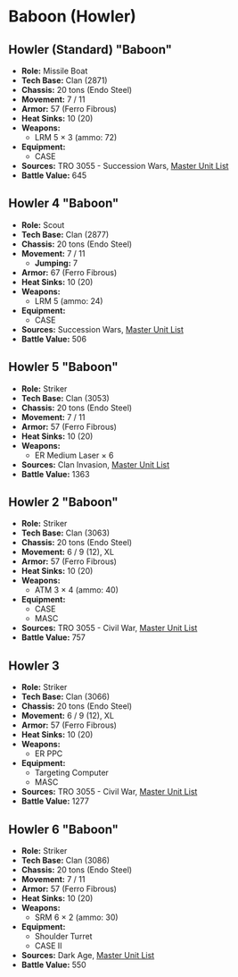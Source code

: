 # Baboon (Howler)
## Howler (Standard) "Baboon"
- **Role:** Missile Boat
- **Tech Base:** Clan (2871)
- **Chassis:** 20 tons (Endo Steel)
- **Movement:** 7 / 11
- **Armor:** 57 (Ferro Fibrous)
- **Heat Sinks:** 10 (20)
- **Weapons:**
  - LRM 5 × 3 (ammo: 72)
- **Equipment:**
  - CASE
- **Sources:** TRO 3055 - Succession Wars, [Master Unit List](http://masterunitlist.info/Unit/Details/189/baboon-howler-standard)
- **Battle Value:** 645

## Howler 4 "Baboon"
- **Role:** Scout
- **Tech Base:** Clan (2877)
- **Chassis:** 20 tons (Endo Steel)
- **Movement:** 7 / 11
  - **Jumping:** 7
- **Armor:** 67 (Ferro Fibrous)
- **Heat Sinks:** 10 (20)
- **Weapons:**
  - LRM 5 (ammo: 24)
- **Equipment:**
  - CASE
- **Sources:** Succession Wars, [Master Unit List](http://masterunitlist.info/Unit/Details/7568/baboon-howler-4)
- **Battle Value:** 506

## Howler 5 "Baboon"
- **Role:** Striker
- **Tech Base:** Clan (3053)
- **Chassis:** 20 tons (Endo Steel)
- **Movement:** 7 / 11
- **Armor:** 57 (Ferro Fibrous)
- **Heat Sinks:** 10 (20)
- **Weapons:**
  - ER Medium Laser × 6
- **Sources:** Clan Invasion, [Master Unit List](http://masterunitlist.info/Unit/Details/7569/baboon-howler-5)
- **Battle Value:** 1363

## Howler 2 "Baboon"
- **Role:** Striker
- **Tech Base:** Clan (3063)
- **Chassis:** 20 tons (Endo Steel)
- **Movement:** 6 / 9 (12), XL
- **Armor:** 57 (Ferro Fibrous)
- **Heat Sinks:** 10 (20)
- **Weapons:**
  - ATM 3 × 4 (ammo: 40)
- **Equipment:**
  - CASE
  - MASC
- **Sources:** TRO 3055 - Civil War, [Master Unit List](http://masterunitlist.info/Unit/Details/190/baboon-howler-2)
- **Battle Value:** 757

## Howler 3
- **Role:** Striker
- **Tech Base:** Clan (3066)
- **Chassis:** 20 tons (Endo Steel)
- **Movement:** 6 / 9 (12), XL
- **Armor:** 57 (Ferro Fibrous)
- **Heat Sinks:** 10 (20)
- **Weapons:**
  - ER PPC
- **Equipment:**
  - Targeting Computer
  - MASC
- **Sources:** TRO 3055 - Civil War, [Master Unit List](http://masterunitlist.info/Unit/Details/191/baboon-howler-3-devil)
- **Battle Value:** 1277

## Howler 6 "Baboon"
- **Role:** Striker
- **Tech Base:** Clan (3086)
- **Chassis:** 20 tons (Endo Steel)
- **Movement:** 7 / 11
- **Armor:** 57 (Ferro Fibrous)
- **Heat Sinks:** 10 (20)
- **Weapons:**
  - SRM 6 × 2 (ammo: 30)
- **Equipment:**
  - Shoulder Turret
  - CASE II
- **Sources:** Dark Age, [Master Unit List](http://masterunitlist.info/Unit/Details/7570/baboon-howler-6)
- **Battle Value:** 550

